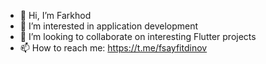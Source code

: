 - 👋 Hi, I’m Farkhod
- 👀 I’m interested in application development
- 💞️ I’m looking to collaborate on interesting Flutter projects
- 📫 How to reach me: https://t.me/fsayfitdinov


